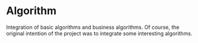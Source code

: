 # Algorithm
Integration of basic algorithms and business algorithms. Of course, the original intention of the project was to integrate some interesting algorithms.
